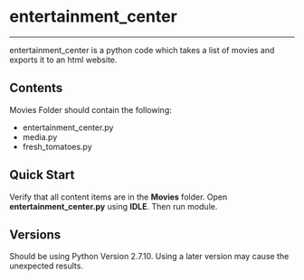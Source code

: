 # entertainment_center
***
entertainment_center is a python code which takes a list of movies and exports it to an html website.

## Contents
Movies Folder should contain the following:
- entertainment_center.py
- media.py
- fresh_tomatoes.py

## Quick Start
Verify that all content items are in the __Movies__ folder.  Open __entertainment_center.py__ using __IDLE__.  Then run module.

## Versions
Should be using Python Version 2.7.10.  Using a later version may cause the unexpected results.
